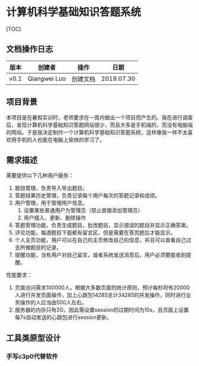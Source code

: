 # 计算机科学基础知识答题系统

[TOC]



## 文档操作日志

| 版本 | 创建者       | 操作     | 日期       |
| ---- | ------------ | -------- | ---------- |
| v0.1 | Qiangwei Luo | 创建文档 | 2019.07.30 |





## 项目背景

本项目是在暑假实训时，老师要求在一周内做出一个项目而产生的。我在进行调查后，发现计算机科学基础知识答题网站很少，而且大多是手机端的，而没有电脑端的网站。于是我决定制作一个计算机科学基础知识答题系统，这样像我一样不太喜欢用手机的人也能在电脑上愉快的学习了。



## 需求描述

需要提供以下几种用户服务：

1. 题目管理，负责导入导出题目。
2. 答题结果历史管理，负责记录每个用户每次的答题记录和成绩。
3. 用户管理，用于管理用户信息。
   1. 设置某些普通用户为管理员（禁止直接添加管理员）
   2. 用户插入、更新、删除操作
4. 答题管理功能，负责生成题目，批改题目，显示错误的题目并显示正确答案。
5. 评论功能，每道题目下面都有留言区，但是需要在答完题后才能显示。
6. 个人主页功能，用户可以在自己的主页修改自己的信息，并且可以查看自己过去所做题目的记录。
7. 提醒功能，当有用户对自己留言，或者系统发送消息后，用户必须要能收到提醒。



性能要求：

1. 页面访问需求100000人，根据大多数页面的统计原则，预计每秒将有20000人进行并发页面操作，加上心跳包14285总计34285的并发操作，同时进行业务操作的人应当由500人左右。
2. 服务器的内存只有2G，因此需设置session的过期时间为10s，且页面上设置每7s自动发送的心跳包进行session更新。



## 工具类原型设计

### 手写c3p0代替软件



